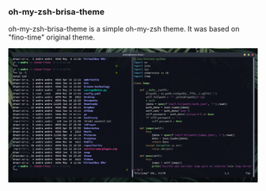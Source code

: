 ### oh-my-zsh-brisa-theme
oh-my-zsh-brisa-theme is a simple oh-my-zsh theme. It was based on "fino-time" original theme.

<img src='screenshot.png'>
